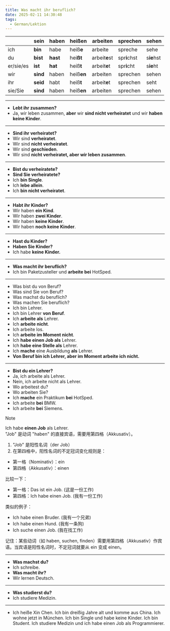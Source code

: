 ```yaml
---
title: Was macht ihr beruflich?
date: 2025-02-11 14:30:48
tags:
  - German/Lektion
---
```


|           | sein     | haben    | heißen     | arbeiten      | sprechen     | sehen      |
| --------- | -------- | -------- | ---------- | ------------- | ------------ | ---------- |
| ich       | **bin**  | habe     | heiß**e**  | arbeite       | spreche      | sehe       |
| du        | **bist** | **hast** | hei**ßt**  | arbeit**e**st | spr**i**chst | s**ie**hst |
| er/sie/es | **ist**  | **hat**  | heiß**t**  | arbeit**e**t  | spr**i**cht  | s**ie**ht  |
| wir       | **sind** | haben    | heiß**en** | arbeiten      | sprechen     | sehen      |
| ihr       | **seid** | habt     | heiß**t**  | arbeit**e**t  | sprechen     | seht       |
| sie/Sie   | **sind** | haben    | heiß**en** | arbeiten      | sprechen     | sehen      |

---
- **Lebt ihr zusammen?**
- Ja, wir leben zusammen, **aber** wir **sind nicht verheiratet** und wir **haben keine Kinder**.
---
- **Sind ihr verheiratet?**
- Wir sind **verheiratet**.
- Wir sind **nicht verheiratet**.
- Wir sind **geschieden**.
- Wir sind **nicht verheiratet, aber wir leben zusammen**.
---
- **Bist du verheiratete?**
- **Sind Sie verheiratete?**
- Ich **bin Single**.
- Ich **lebe allein**.
- Ich **bin nicht verheiratet**.
---
- **Habt ihr Kinder?**
- Wir haben **ein Kind**.
- Wir haben **zwei Kinder**.
- Wir haben **keine Kinder**.
- Wir haben **noch keine Kinder**.
---
- **Hast du Kinder?**
- **Haben Sie Kinder?**
- Ich habe **keine Kinder.**
---
- **Was macht ihr beruflich?**
- Ich bin Paketzusteller und **arbeite bei** HotSped.
---
- Was bist du von Beruf?
- Was sind Sie von Beruf?
- Was machst du beruflich?
- Was machen Sie beruflich?
- Ich bin Lehrer.
- Ich bin Lehrer **von Beruf**.
- Ich **arbeite als** Lehrer.
- Ich **arbeite nicht**.
- Ich arbeite los.
- Ich **arbeite im Moment nicht**.
- Ich **habe einen Job als** Lehrer.
- Ich **habe eine Stelle als** Lehrer.
- Ich **mache** eine Ausbildung **als** Lehrer.
- **Von Beruf bin ich Lehrer, aber im Moment arbeite ich nicht.**
---
- **Bist du ein Lehrer?**
- Ja, ich arbeite als Lehrer.
- Nein, ich arbeite nicht als Lehrer.
- Wo arbeitest du?
- Wo arbeiten Sie?
- Ich **mache** ein Praktikum **bei** HotSped.
- Ich arbeite **bei** BMW.
- Ich arbeite **bei** Siemens.

> [!NOTE]
>
> Ich habe **einen Job** als Lehrer.  
> "Job" 是动词 "haben" 的直接宾语，需要用第四格（Akkusativ）。
>
> 1. "Job" 是阳性名词（der Job）
> 2. 在第四格中，阳性名词的不定冠词变化规则是：
> 	- 第一格（Nominativ）：ein
> 	- 第四格（Akkusativ）：einen
>
> 比较一下：
>
> - 第一格：Das ist ein Job. (这是一份工作)
> - 第四格：Ich habe einen Job. (我有一份工作)
>
> 类似的例子：
>
> - Ich habe einen Bruder. (我有一个兄弟)
> - Ich habe einen Hund. (我有一条狗)
> - Ich suche einen Job. (我在找工作)
>
> 记住：某些动词（如 haben, suchen, finden）需要用第四格（Akkusativ）作宾语。当宾语是阳性名词时，不定冠词就要从 ein 变成 einen。

---
- **Was machst du?**
- Ich schreibe.
- **Was macht ihr?**
- Wir lernen Deutsch.
---
- **Was studierst du?**
- Ich studiere Medizin.
---
 - Ich heiße Xin Chen. Ich bin dreißig Jahre alt und komme aus China. Ich wohne jetzt in München. Ich bin Single und habe keine Kinder. Ich bin Student. Ich studiere Medizin und ich habe einen Job als Programmierer.
